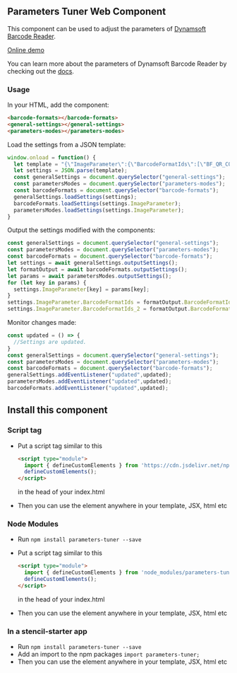 ## Parameters Tuner Web Component

This component can be used to adjust the parameters of [Dynamsoft Barcode Reader](https://www.dynamsoft.com/barcode-reader/overview/).

[Online demo](https://enchanting-lokum-85d559.netlify.app/)

You can learn more about the parameters of Dynamsoft Barcode Reader by checking out the [docs](https://www.dynamsoft.com/barcode-reader/docs/core/parameters/reference/?ver=latest).

### Usage

In your HTML, add the component:

```html
<barcode-formats></barcode-formats>
<general-settings></general-settings>
<parameters-modes></parameters-modes>
```

Load the settings from a JSON template:

```js
window.onload = function() {
  let template = "{\"ImageParameter\":{\"BarcodeFormatIds\":[\"BF_QR_CODE\"],\"Description\":\"\",\"Name\":\"Settings\"},\"Version\":\"3.0\"}";
  let settings = JSON.parse(template);
  const generalSettings = document.querySelector("general-settings");
  const parametersModes = document.querySelector("parameters-modes");
  const barcodeFormats = document.querySelector("barcode-formats");
  generalSettings.loadSettings(settings);
  barcodeFormats.loadSettings(settings.ImageParameter);
  parametersModes.loadSettings(settings.ImageParameter);
}
```

Output the settings modified with the components:

```js
const generalSettings = document.querySelector("general-settings");
const parametersModes = document.querySelector("parameters-modes");
const barcodeFormats = document.querySelector("barcode-formats");
let settings = await generalSettings.outputSettings();
let formatOutput = await barcodeFormats.outputSettings();
let params = await parametersModes.outputSettings();
for (let key in params) {
  settings.ImageParameter[key] = params[key];
}
settings.ImageParameter.BarcodeFormatIds = formatOutput.BarcodeFormatIds;
settings.ImageParameter.BarcodeFormatIds_2 = formatOutput.BarcodeFormatIds_2;
```

Monitor changes made:

```js
const updated = () => {
  //Settings are updated.
}
const generalSettings = document.querySelector("general-settings");
const parametersModes = document.querySelector("parameters-modes");
const barcodeFormats = document.querySelector("barcode-formats");
generalSettings.addEventListener("updated",updated);
parametersModes.addEventListener("updated",updated);
barcodeFormats.addEventListener("updated",updated);
```

## Install this component

### Script tag

- Put a script tag similar to this 

   ```html
   <script type="module">
     import { defineCustomElements } from 'https://cdn.jsdelivr.net/npm/parameters-tuner/dist/esm/loader.js';
     defineCustomElements();
   </script>
   ```
   
   in the head of your index.html
   
- Then you can use the element anywhere in your template, JSX, html etc

### Node Modules
- Run `npm install parameters-tuner --save`
- Put a script tag similar to this 

   ```html
   <script type="module">
     import { defineCustomElements } from 'node_modules/parameters-tuner/dist/esm/loader.js';
     defineCustomElements();
   </script>
   ```
   
   in the head of your index.html
   
- Then you can use the element anywhere in your template, JSX, html etc

### In a stencil-starter app
- Run `npm install parameters-tuner --save`
- Add an import to the npm packages `import parameters-tuner;`
- Then you can use the element anywhere in your template, JSX, html etc
